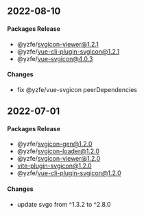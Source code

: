 ## 2022-08-10
#### Packages Release
 - @yzfe/svgicon-viewer@1.2.1
 - @yzfe/vue-cli-plugin-svgicon@1.2.1
 - @yzfe/vue-svgicon@4.0.3

#### Changes
- fix  @yzfe/vue-svgicon peerDependencies

## 2022-07-01
#### Packages Release
 - @yzfe/svgicon-gen@1.2.0
 - @yzfe/svgicon-loader@1.2.0
 - @yzfe/svgicon-viewer@1.2.0
 - vite-plugin-svgicon@1.2.0
 - @yzfe/vue-cli-plugin-svgicon@1.2.0

#### Changes
- update svgo from ^1.3.2 to ^2.8.0